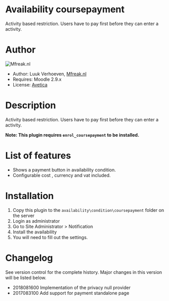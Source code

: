 Availability coursepayment
====================
Activity based restriction. Users have to pay first before they can enter a activity. 

Author
====================
![Mfreak.nl](https://mfreak.nl/logo_small.png)

* Author: Luuk Verhoeven, [Mfreak.nl](https://mfreak.nl/)
* Requires: Moodle 2.9.x
* License: [Avetica](http://avetica.nl)

Description
====================
Activity based restriction. Users have to pay first before they can enter a activity. 

**Note: This plugin requires `enrol_coursepayment` to be installed.**

List of features
====================
- Shows a payment button in availability condition.
- Configurable cost , currency and vat included.

Installation
====================
1.  Copy this plugin to the `availability\condition\coursepayment` folder on the server
2.  Login as administrator
3.  Go to Site Administrator > Notification
4.  Install the availability
5.  You will need to fill out the settings.

Changelog
====================

See version control for the complete history. Major changes in this version will be listed below.

- 2018081600 Implementation of the privacy null provider
- 2017083100 Add support for payment standalone page 